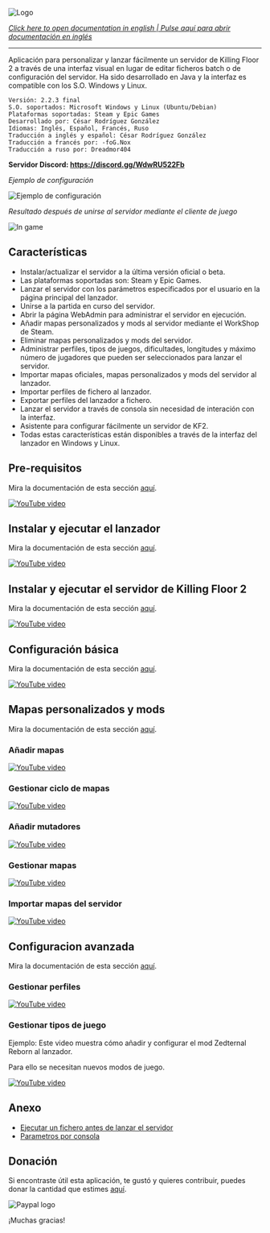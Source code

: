 ![Logo](doc/images/kf2banner.png)

_[Click here to open documentation in english | Pulse aquí para abrir documentación en inglés](README.md)_

---
Aplicación para personalizar y lanzar fácilmente un servidor de Killing Floor 2 a través de una interfaz visual en lugar de editar ficheros batch o de configuración del servidor. Ha sido desarrollado en Java y la interfaz es compatible con los S.O. Windows y Linux.

```
Versión: 2.2.3 final
S.O. soportados: Microsoft Windows y Linux (Ubuntu/Debian)
Plataformas soportadas: Steam y Epic Games
Desarrollado por: César Rodríguez González
Idiomas: Inglés, Español, Francés, Ruso
Traducción a inglés y español: César Rodríguez González
Traducción a francés por: -foG.Nox
Traducción a ruso por: Dreadmor404
```
**Servidor Discord: https://discord.gg/WdwRU522Fb**

*Ejemplo de configuración*

![Ejemplo de configuración](doc/images/screenshot00.png)

*Resultado después de unirse al servidor mediante el cliente de juego*

![In game](doc/images/screenshot-in-game.jpg)

## Características

- Instalar/actualizar el servidor a la última versión oficial o beta.
- Las plataformas soportadas son: Steam y Epic Games.
- Lanzar el servidor con los parámetros especificados por el usuario en la página principal del lanzador.
- Unirse a la partida en curso del servidor.
- Abrir la página WebAdmin para administrar el servidor en ejecución.
- Añadir mapas personalizados y mods al servidor mediante el WorkShop de Steam.
- Eliminar mapas personalizados y mods del servidor.
- Administrar perfiles, tipos de juegos, dificultades, longitudes y máximo número de jugadores que pueden ser seleccionados para lanzar el servidor.
- Importar mapas oficiales, mapas personalizados y mods del servidor al lanzador.
- Importar perfiles de fichero al lanzador.
- Exportar perfiles del lanzador a fichero.
- Lanzar el servidor a través de consola sin necesidad de interación con la interfaz.
- Asistente para configurar fácilmente un servidor de KF2.
- Todas estas características están disponibles a través de la interfaz del lanzador en Windows y Linux.

## Pre-requisitos

Mira la documentación de esta sección [aquí](doc/es/PRE-REQUISITOS.md).

[![YouTube video](doc/images/video00-prerequisites.png)](https://www.youtube.com/watch?v=hTaJCDZ3ahQ)


## Instalar y ejecutar el lanzador

Mira la documentación de esta sección [aquí](doc/es/INSTALAR-LANZADOR.md).

[![YouTube video](doc/images/video01-launcher-install.png)](https://www.youtube.com/watch?v=ew7t6XHTFOg)


## Instalar y ejecutar el servidor de Killing Floor 2

Mira la documentación de esta sección [aquí](doc/es/INSTALAR-SERVIDOR.md).

[![YouTube video](doc/images/video02-server-install.png)](https://www.youtube.com/watch?v=s41C-PLWcQI)


## Configuración básica

Mira la documentación de esta sección [aquí](doc/es/CONFIGURACION-BASICA.md).

[![YouTube video](doc/images/video03-basic-parameters.png)](https://www.youtube.com/watch?v=FFKeWvROfmo)


## Mapas personalizados y mods

Mira la documentación de esta sección [aquí](doc/es/MAPAS-PERSONALIZADOS.md).

### Añadir mapas

[![YouTube video](doc/images/video04-add-maps.png)](https://www.youtube.com/watch?v=kUKtUBQkYX0)

### Gestionar ciclo de mapas

[![YouTube video](doc/images/video05-maps-cycle.png)](https://www.youtube.com/watch?v=K7_IrQxcWgQ)

### Añadir mutadores

[![YouTube video](doc/images/video06-add-mutators.png)](https://www.youtube.com/watch?v=knku3crQW7s)

### Gestionar mapas

[![YouTube video](doc/images/video07-manage-maps.png)](https://www.youtube.com/watch?v=zk7BFij-jEs)

### Importar mapas del servidor

[![YouTube video](doc/images/video08-import-maps.png)](https://www.youtube.com/watch?v=Oh5q5XVlGDk)


## Configuracion avanzada

Mira la documentación de esta sección [aquí](doc/es/CONFIGURACION-AVANZADA.md).

### Gestionar perfiles

[![YouTube video](doc/images/video09-manage-profiles.png)](https://www.youtube.com/watch?v=hif6yBDUfzE)

### Gestionar tipos de juego

Ejemplo: Este video muestra cómo añadir y configurar el mod Zedternal Reborn al lanzador. 

Para ello se necesitan nuevos modos de juego.

[![YouTube video](doc/images/video10-zedternal-reborn.png)](https://www.youtube.com/watch?v=emb2y1rN3iE)


## Anexo
- [Ejecutar un fichero antes de lanzar el servidor](doc/es/ANEXO.md#ejecutar-un-fichero-antes-de-lanzar-el-servidor)
- [Parametros por consola](doc/es/ANEXO.md#parametros-por-consola)

## Donación
Si encontraste útil esta aplicación, te gustó y quieres contribuir, puedes donar la cantidad que estimes [aquí](https://www.paypal.me/cesarrgon).

![Paypal logo](doc/images/paypal-logo.png)

¡Muchas gracias!
